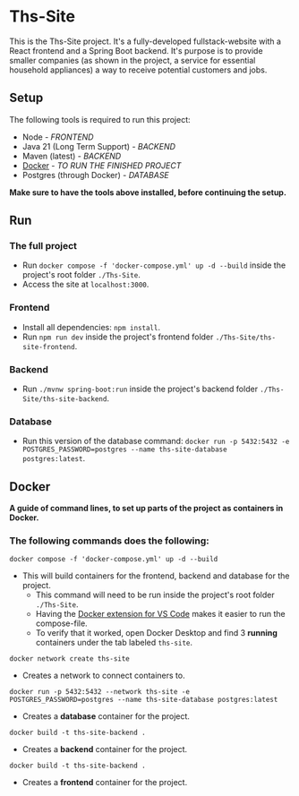 # Ths-Site
This is the Ths-Site project. It's a fully-developed fullstack-website with a React frontend and a Spring Boot backend. It's purpose is to provide smaller companies (as shown in the project, a service for essential household appliances) a way to receive potential customers and jobs.


## Setup
The following tools is required to run this project:
- Node - *FRONTEND*
- Java 21 (Long Term Support) - *BACKEND*
- Maven (latest) - *BACKEND*
- [Docker](https://www.docker.com/get-started/) - *TO RUN THE FINISHED PROJECT*
- Postgres (through Docker) - *DATABASE*

**Make sure to have the tools above installed, before continuing the setup.**

## Run

### The full project
- Run `docker compose -f 'docker-compose.yml' up -d --build` inside the project's root folder `./Ths-Site`.
- Access the site at `localhost:3000`.

### Frontend
- Install all dependencies: `npm install`.
- Run `npm run dev` inside the project's frontend folder `./Ths-Site/ths-site-frontend`.

### Backend
- Run `./mvnw spring-boot:run` inside the project's backend folder `./Ths-Site/ths-site-backend`.  

### Database
- Run this version of the database command: `docker run -p 5432:5432 -e POSTGRES_PASSWORD=postgres --name ths-site-database postgres:latest`.

## Docker
**A guide of command lines, to set up parts of the project as containers in Docker.**
### The following commands does the following:

`docker compose -f 'docker-compose.yml' up -d --build`
* This will build containers for the frontend, backend and database for the project.
  * This command will need to be run inside the project's root folder `./Ths-Site`. 
  * Having the [Docker extension for VS Code](https://code.visualstudio.com/docs/containers/overview) makes it easier to run the compose-file.
  * To verify that it worked, open Docker Desktop and find 3 **running** containers under the tab labeled `ths-site`.

`docker network create ths-site`
* Creates a network to connect containers to.

`docker run -p 5432:5432 --network ths-site -e POSTGRES_PASSWORD=postgres --name ths-site-database postgres:latest`
* Creates a **database** container for the project.

`docker build -t ths-site-backend .`
* Creates a **backend** container for the project.

`docker build -t ths-site-backend .`
* Creates a **frontend** container for the project.
